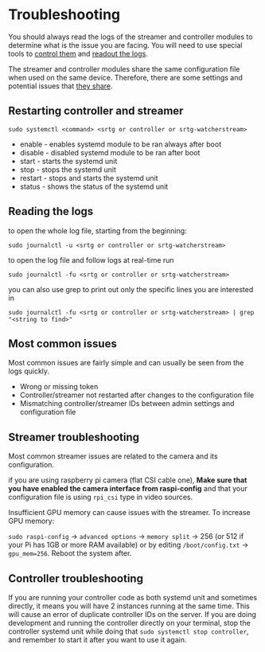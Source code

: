 # Troubleshooting

You should always read the logs of the streamer and controller modules to determine
what is the issue you are facing. You will need to use special tools to
[control them](#Restarting-controller-and-streamer) and [readout the logs](#Reading-the-logs).

The streamer and controller modules share the same configuration file when used
on the same device. Therefore, there are some settings and potential issues that
[they share](#Most-common-issues).

## Restarting controller and streamer

```
sudo systemctl <command> <srtg or controller or srtg-watcherstream>
```

- enable - enables systemd module to be ran always after boot
- disable - disabled systemd module to be ran after boot
- start - starts the systemd unit
- stop - stops the systemd unit
- restart - stops and starts the systemd unit
- status - shows the status of the systemd unit

## Reading the logs

to open the whole log file, starting from the beginning:

```
sudo journalctl -u <srtg or controller or srtg-watcherstream>
```

to open the log file and follow logs at real-time run

```
sudo journalctl -fu <srtg or controller or srtg-watcherstream>
```

you can also use grep to print out only the specific lines you are interested in

```
sudo journalctl -fu <srtg or controller or srtg-watcherstream> | grep "<string to find>"
```

## Most common issues

Most common issues are fairly simple and can usually be seen from the logs quickly.

- Wrong or missing token
- Controller/streamer not restarted after changes to the configuration file
- Mismatching controller/streamer IDs between admin settings and configuration file

## Streamer troubleshooting

Most common streamer issues are related to the camera and its configuration.

if you are using raspberry pi camera (flat CSI cable one),
**Make sure that you have enabled the camera interface from raspi-config** and
that your configuration file is using `rpi_csi` type in video sources.

Insufficient GPU memory can cause issues with the streamer. To increase GPU memory:

`sudo raspi-config` -> `advanced options` -> `memory split` -> 256 (or 512 if your
Pi has 1GB or more RAM available) or by editing `/boot/config.txt` -> `gpu_mem=256`.
Reboot the system after.

## Controller troubleshooting

If you are running your controller code as both systemd unit and sometimes directly,
it means you will have 2 instances running at the same time. This will cause an
error of duplicate controller IDs on the server. If you are doing development and
running the controller directly on your terminal, stop the controller systemd unit
while doing that `sudo systemctl stop controller`, and remember to start it after
you want to use it again.
